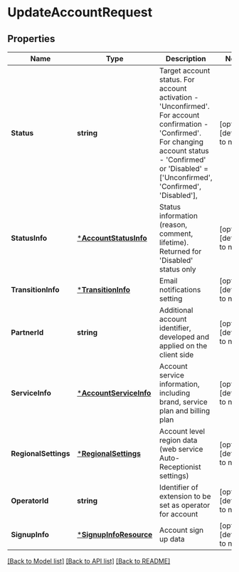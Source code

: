 # UpdateAccountRequest

## Properties
Name | Type | Description | Notes
------------ | ------------- | ------------- | -------------
**Status** | **string** | Target account status. For account activation - &#39;Unconfirmed&#39;. For account confirmation - &#39;Confirmed&#39;. For changing account status - &#39;Confirmed&#39; or &#39;Disabled&#39; &#x3D; [&#39;Unconfirmed&#39;, &#39;Confirmed&#39;, &#39;Disabled&#39;], | [optional] [default to null]
**StatusInfo** | [***AccountStatusInfo**](AccountStatusInfo.md) | Status information (reason, comment, lifetime). Returned for &#39;Disabled&#39; status only | [optional] [default to null]
**TransitionInfo** | [***TransitionInfo**](TransitionInfo.md) | Email notifications setting | [optional] [default to null]
**PartnerId** | **string** | Additional account identifier, developed and applied on the client side | [optional] [default to null]
**ServiceInfo** | [***AccountServiceInfo**](AccountServiceInfo.md) | Account service information, including brand, service plan and billing plan | [optional] [default to null]
**RegionalSettings** | [***RegionalSettings**](RegionalSettings.md) | Account level region data (web service Auto-Receptionist settings) | [optional] [default to null]
**OperatorId** | **string** | Identifier of extension to be set as operator for account | [optional] [default to null]
**SignupInfo** | [***SignupInfoResource**](SignupInfoResource.md) | Account sign up data | [optional] [default to null]

[[Back to Model list]](../README.md#documentation-for-models) [[Back to API list]](../README.md#documentation-for-api-endpoints) [[Back to README]](../README.md)


